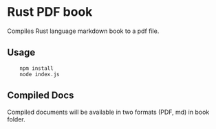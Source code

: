 # Rust PDF book
Compiles Rust language markdown book to a pdf file.

## Usage
```
    npm install
    node index.js
```

## Compiled Docs
Compiled documents will be available in two formats (PDF, md) in book folder.
